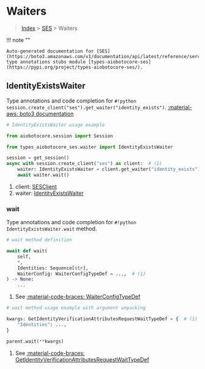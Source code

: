# Waiters

> [Index](../README.md) > [SES](./README.md) > Waiters

!!! note ""

    Auto-generated documentation for [SES](https://boto3.amazonaws.com/v1/documentation/api/latest/reference/services/ses.html#ses)
    type annotations stubs module [types-aiobotocore-ses](https://pypi.org/project/types-aiobotocore-ses/).

## IdentityExistsWaiter

Type annotations and code completion for `#!python session.create_client("ses").get_waiter("identity_exists")`.
[:material-aws: boto3 documentation](https://boto3.amazonaws.com/v1/documentation/api/latest/reference/services/ses/waiter/IdentityExists.html#SES.Waiter.IdentityExists)

```python
# IdentityExistsWaiter usage example

from aiobotocore.session import Session

from types_aiobotocore_ses.waiter import IdentityExistsWaiter

session = get_session()
async with session.create_client("ses") as client:  # (1)
    waiter: IdentityExistsWaiter = client.get_waiter("identity_exists")  # (2)
    await waiter.wait()
```

1. client: [SESClient](./client.md)
2. waiter: [IdentityExistsWaiter](./waiters.md#identityexistswaiter)


### wait

Type annotations and code completion for `#!python IdentityExistsWaiter.wait` method.

```python
# wait method definition

await def wait(
    self,
    *,
    Identities: Sequence[str],
    WaiterConfig: WaiterConfigTypeDef = ...,  # (1)
) -> None:
    ...
```

1. See [:material-code-braces: WaiterConfigTypeDef](./type_defs.md#waiterconfigtypedef) 


```python
# wait method usage example with argument unpacking

kwargs: GetIdentityVerificationAttributesRequestWaitTypeDef = {  # (1)
    "Identities": ...,
}

parent.wait(**kwargs)
```

1. See [:material-code-braces: GetIdentityVerificationAttributesRequestWaitTypeDef](./type_defs.md#getidentityverificationattributesrequestwaittypedef) 
